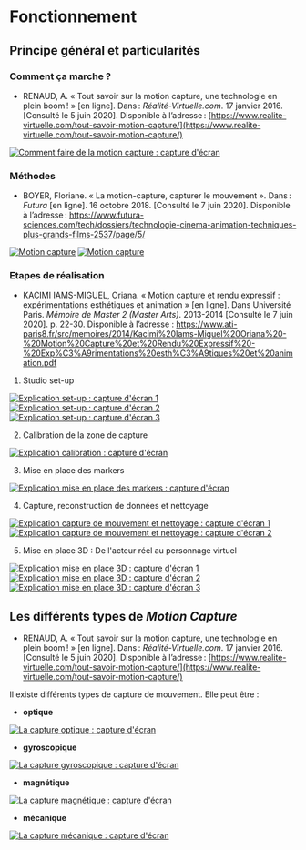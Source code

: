 # Fonctionnement

## Principe général et particularités

### Comment ça marche ?

- RENAUD, A. « Tout savoir sur la motion capture, une technologie en plein boom ! » [en ligne]. Dans : *Réalité-Virtuelle.com*. 17 janvier 2016. [Consulté le 5 juin 2020]. Disponible à l’adresse : [https://www.realite-virtuelle.com/tout-savoir-motion-capture/](https://www.realite-virtuelle.com/tout-savoir-motion-capture/)

[![Comment faire de la motion capture : capture d'écran](Images/commentfaire1.PNG)](https://www.realite-virtuelle.com/tout-savoir-motion-capture/)

### Méthodes

- BOYER, Floriane. « La motion-capture, capturer le mouvement ». Dans : *Futura* [en ligne]. 16 octobre 2018. [Consulté le 7 juin 2020]. Disponible à l’adresse : [https://www.futura-sciences.com/tech/dossiers/technologie-cinema-animation-techniques-plus-grands-films-2537/page/5/ ](https://www.futura-sciences.com/tech/dossiers/technologie-cinema-animation-techniques-plus-grands-films-2537/page/5/)

[![Motion capture](Images/commentfaire2.PNG)](https://www.futura-sciences.com/tech/dossiers/technologie-cinema-animation-techniques-plus-grands-films-2537/page/5/)
[![Motion capture](Images/commentfaire3.PNG)](https://www.futura-sciences.com/tech/dossiers/technologie-cinema-animation-techniques-plus-grands-films-2537/page/5/)

### Etapes de réalisation

- KACIMI IAMS-MIGUEL, Oriana. « Motion capture et rendu expressif : expérimentations esthétiques et animation » [en ligne]. Dans Université Paris. *Mémoire de Master 2 (Master Arts)*. 2013-2014 [Consulté le 7 juin 2020]. p. 22-30. Disponible à l’adresse : [https://www.ati-paris8.fr/src/memoires/2014/Kacimi%20Iams-Miguel%20Oriana%20-%20Motion%20Capture%20et%20Rendu%20Expressif%20-%20Exp%C3%A9rimentations%20esth%C3%A9tiques%20et%20animation.pdf ](https://www.ati-paris8.fr/src/memoires/2014/Kacimi%20Iams-Miguel%20Oriana%20-%20Motion%20Capture%20et%20Rendu%20Expressif%20-%20Exp%C3%A9rimentations%20esth%C3%A9tiques%20et%20animation.pdf)

1. Studio set-up

[![Explication set-up : capture d'écran 1](Images/setup1.PNG)](https://www.ati-paris8.fr/src/memoires/2014/Kacimi%20Iams-Miguel%20Oriana%20-%20Motion%20Capture%20et%20Rendu%20Expressif%20-%20Exp%C3%A9rimentations%20esth%C3%A9tiques%20et%20animation.pdf)
[![Explication set-up : capture d'écran 2](Images/setup2.PNG)](https://www.ati-paris8.fr/src/memoires/2014/Kacimi%20Iams-Miguel%20Oriana%20-%20Motion%20Capture%20et%20Rendu%20Expressif%20-%20Exp%C3%A9rimentations%20esth%C3%A9tiques%20et%20animation.pdf)
[![Explication set-up : capture d'écran 3](Images/setup3.PNG)](https://www.ati-paris8.fr/src/memoires/2014/Kacimi%20Iams-Miguel%20Oriana%20-%20Motion%20Capture%20et%20Rendu%20Expressif%20-%20Exp%C3%A9rimentations%20esth%C3%A9tiques%20et%20animation.pdf)

2. Calibration de la zone de capture

[![Explication calibration : capture d'écran](Images/calibration1.PNG)](https://www.ati-paris8.fr/src/memoires/2014/Kacimi%20Iams-Miguel%20Oriana%20-%20Motion%20Capture%20et%20Rendu%20Expressif%20-%20Exp%C3%A9rimentations%20esth%C3%A9tiques%20et%20animation.pdf)

3. Mise en place des markers

[![Explication mise en place des markers : capture d'écran](Images/miseenplacemarkers1.PNG)](https://www.ati-paris8.fr/src/memoires/2014/Kacimi%20Iams-Miguel%20Oriana%20-%20Motion%20Capture%20et%20Rendu%20Expressif%20-%20Exp%C3%A9rimentations%20esth%C3%A9tiques%20et%20animation.pdf)

4. Capture, reconstruction de données et nettoyage

[![Explication capture de mouvement et nettoyage : capture d'écran 1](Images/captureimage1.PNG)](https://www.ati-paris8.fr/src/memoires/2014/Kacimi%20Iams-Miguel%20Oriana%20-%20Motion%20Capture%20et%20Rendu%20Expressif%20-%20Exp%C3%A9rimentations%20esth%C3%A9tiques%20et%20animation.pdf)
[![Explication capture de mouvement et nettoyage : capture d'écran 2](Images/captureimage2.PNG)](https://www.ati-paris8.fr/src/memoires/2014/Kacimi%20Iams-Miguel%20Oriana%20-%20Motion%20Capture%20et%20Rendu%20Expressif%20-%20Exp%C3%A9rimentations%20esth%C3%A9tiques%20et%20animation.pdf)

5. Mise en place 3D : De l'acteur réel au personnage virtuel

[![Explication mise en place 3D : capture d'écran 1](Images/traitement1.PNG)](https://www.ati-paris8.fr/src/memoires/2014/Kacimi%20Iams-Miguel%20Oriana%20-%20Motion%20Capture%20et%20Rendu%20Expressif%20-%20Exp%C3%A9rimentations%20esth%C3%A9tiques%20et%20animation.pdf)
[![Explication mise en place 3D : capture d'écran 2](Images/traitement2.PNG)](https://www.ati-paris8.fr/src/memoires/2014/Kacimi%20Iams-Miguel%20Oriana%20-%20Motion%20Capture%20et%20Rendu%20Expressif%20-%20Exp%C3%A9rimentations%20esth%C3%A9tiques%20et%20animation.pdf)
[![Explication mise en place 3D : capture d'écran 3](Images/traitement3.PNG)](https://www.ati-paris8.fr/src/memoires/2014/Kacimi%20Iams-Miguel%20Oriana%20-%20Motion%20Capture%20et%20Rendu%20Expressif%20-%20Exp%C3%A9rimentations%20esth%C3%A9tiques%20et%20animation.pdf)


## Les différents types de *Motion Capture*

- RENAUD, A. « Tout savoir sur la motion capture, une technologie en plein boom ! » [en ligne]. Dans : *Réalité-Virtuelle.com*. 17 janvier 2016. [Consulté le 5 juin 2020]. Disponible à l’adresse : [https://www.realite-virtuelle.com/tout-savoir-motion-capture/](https://www.realite-virtuelle.com/tout-savoir-motion-capture/)

Il existe différents types de capture de mouvement. Elle peut être :

- **optique**

[![La capture optique : capture d'écran](Images/captureoptique.PNG)](https://www.realite-virtuelle.com/tout-savoir-motion-capture/)

- **gyroscopique**

[![La capture gyroscopique : capture d'écran](Images/capturegyro.PNG)](https://www.realite-virtuelle.com/tout-savoir-motion-capture/)

- **magnétique**

[![La capture magnétique : capture d'écran](Images/capturemagnetique.PNG)](https://www.realite-virtuelle.com/tout-savoir-motion-capture/)

- **mécanique**

[![La capture mécanique : capture d'écran](Images/capturemecanique.PNG)](https://www.realite-virtuelle.com/tout-savoir-motion-capture/)
